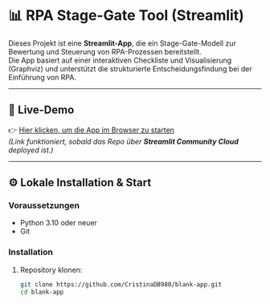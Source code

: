 # 📊 RPA Stage-Gate Tool (Streamlit)

Dieses Projekt ist eine **Streamlit-App**, die ein Stage-Gate-Modell zur Bewertung und Steuerung von RPA-Prozessen bereitstellt.  
Die App basiert auf einer interaktiven Checkliste und Visualisierung (Graphviz) und unterstützt die strukturierte Entscheidungsfindung bei der Einführung von RPA.

---

## 🚀 Live-Demo
👉 [Hier klicken, um die App im Browser zu starten](https://cristinadb980-blank-app.streamlit.app)  
*(Link funktioniert, sobald das Repo über **Streamlit Community Cloud** deployed ist.)*

---

## ⚙️ Lokale Installation & Start

### Voraussetzungen
- Python 3.10 oder neuer
- Git

### Installation
1. Repository klonen:
   ```bash
   git clone https://github.com/CristinaDB980/blank-app.git
   cd blank-app
